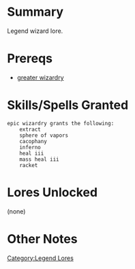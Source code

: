 # Summary

Legend wizard lore.

# Prereqs

-   [greater wizardry](Greater_Wizardry.md "wikilink")

# Skills/Spells Granted

`epic wizardry grants the following:`  
`    extract`  
`    sphere of vapors`  
`    cacophany`  
`    inferno`  
`    heal iii`  
`    mass heal iii`  
`    racket`

# Lores Unlocked

(none)

# Other Notes

[Category:Legend Lores](Category:Legend_Lores "wikilink")
